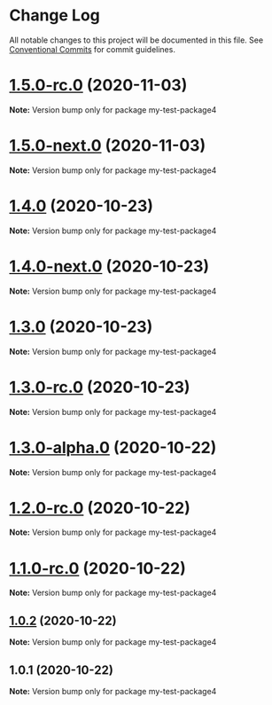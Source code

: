 # Change Log

All notable changes to this project will be documented in this file.
See [Conventional Commits](https://conventionalcommits.org) for commit guidelines.

# [1.5.0-rc.0](https://github.com/vladar/lerna-repo/compare/my-test-package4@1.5.0-next.0...my-test-package4@1.5.0-rc.0) (2020-11-03)

**Note:** Version bump only for package my-test-package4





# [1.5.0-next.0](https://github.com/vladar/lerna-repo/compare/my-test-package4@1.4.0...my-test-package4@1.5.0-next.0) (2020-11-03)

**Note:** Version bump only for package my-test-package4





# [1.4.0](https://github.com/vladar/lerna-repo/compare/my-test-package4@1.4.0-next.0...my-test-package4@1.4.0) (2020-10-23)

**Note:** Version bump only for package my-test-package4





# [1.4.0-next.0](https://github.com/vladar/lerna-repo/compare/my-test-package4@1.3.0...my-test-package4@1.4.0-next.0) (2020-10-23)

**Note:** Version bump only for package my-test-package4





# [1.3.0](https://github.com/vladar/lerna-repo/compare/my-test-package4@1.3.0-rc.0...my-test-package4@1.3.0) (2020-10-23)

**Note:** Version bump only for package my-test-package4





# [1.3.0-rc.0](https://github.com/vladar/lerna-repo/compare/my-test-package4@1.3.0-alpha.0...my-test-package4@1.3.0-rc.0) (2020-10-23)

**Note:** Version bump only for package my-test-package4





# [1.3.0-alpha.0](https://github.com/vladar/lerna-repo/compare/my-test-package4@1.2.0-rc.0...my-test-package4@1.3.0-alpha.0) (2020-10-22)

**Note:** Version bump only for package my-test-package4





# [1.2.0-rc.0](https://github.com/vladar/lerna-repo/compare/my-test-package4@1.0.2...my-test-package4@1.2.0-rc.0) (2020-10-22)

**Note:** Version bump only for package my-test-package4





# [1.1.0-rc.0](https://github.com/vladar/lerna-repo/compare/my-test-package4@1.0.2...my-test-package4@1.1.0-rc.0) (2020-10-22)

**Note:** Version bump only for package my-test-package4






## [1.0.2](https://github.com/vladar/lerna-repo/compare/my-test-package4@1.0.1...my-test-package4@1.0.2) (2020-10-22)

**Note:** Version bump only for package my-test-package4





## 1.0.1 (2020-10-22)

**Note:** Version bump only for package my-test-package4
